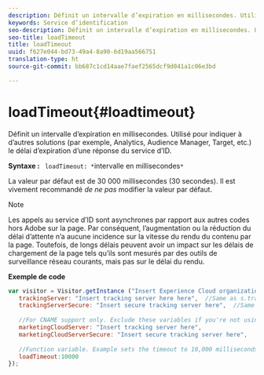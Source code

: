 ```yaml
---
description: Définit un intervalle d’expiration en millisecondes. Utilisé pour indiquer à d’autres solutions (par exemple, Analytics, Audience Manager, Target, etc.) le délai d’expiration d’une réponse du service d’ID.
keywords: Service d’identification
seo-description: Définit un intervalle d’expiration en millisecondes. Utilisé pour indiquer à d’autres solutions (par exemple, Analytics, Audience Manager, Target, etc.) le délai d’expiration d’une réponse du service d’ID.
seo-title: loadTimeout
title: loadTimeout
uuid: f627e044-bd73-49a4-8a90-6d19aa566751
translation-type: ht
source-git-commit: bb687c1cd14aae7faef2565dcf9d041a1c06e3bd

---
```



# loadTimeout{#loadtimeout}

Définit un intervalle d’expiration en millisecondes. Utilisé pour indiquer à d’autres solutions (par exemple, Analytics, Audience Manager, Target, etc.) le délai d’expiration d’une réponse du service d’ID.

**Syntaxe :** ` loadTimeout: *`intervalle en millisecondes`*`

La valeur par défaut est de 30 000 millisecondes (30 secondes). Il est vivement recommandé *de ne pas* modifier la valeur par défaut.

>[!NOTE]
>
>Les appels au service d’ID sont asynchrones par rapport aux autres codes hors Adobe sur la page. Par conséquent, l’augmentation ou la réduction du délai d’attente n’a aucune incidence sur la vitesse du rendu du contenu par la page. Toutefois, de longs délais peuvent avoir un impact sur les délais de chargement de la page tels qu’ils sont mesurés par des outils de surveillance réseau courants, mais pas sur le délai du rendu.

**Exemple de code**

```js
var visitor = Visitor.getInstance ("Insert Experience Cloud organization ID here",{ 
   trackingServer: "Insert tracking server here here",  //Same as s.trackingServer 
   trackingServerSecure: "Insert secure tracking server here",  //Same as s.trackingServerSecure 
 
   //For CNAME support only. Exclude these variables if you're not using CNAME 
   marketingCloudServer: "Insert tracking server here", 
   marketingCloudServerSecure: "Insert secure tracking server here", 
 
   //Function variable. Example sets the timeout to 10,000 milliseconds (10 seconds). 
   loadTimeout:10000 
});
```

